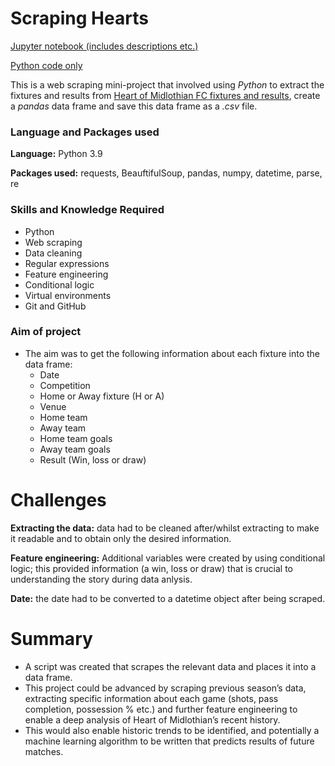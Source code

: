 # Scraping Hearts
[Jupyter notebook (includes descriptions etc.)](https://github.com/JonR45/Scraping-Hearts/blob/main/scraping_hearts.ipynb)

[Python code only](https://github.com/JonR45/Scraping-Hearts/blob/main/scraping_hearts.py)

This is a web scraping mini-project that involved using _Python_ to extract the fixtures and results from [Heart of Midlothian FC fixtures and results](https://www.heartsfc.co.uk/fixtures/first-team/fixtures-and-results), create a _pandas_ data frame and save this data frame as a _.csv_ file.

### Language and Packages used
**Language:** Python 3.9

**Packages used:** requests, BeauftifulSoup, pandas, numpy, datetime, parse, re
    
### Skills and Knowledge Required
* Python
* Web scraping
* Data cleaning
* Regular expressions
* Feature engineering
* Conditional logic
* Virtual environments
* Git and GitHub

### Aim of project
* The aim was to get the following information about each fixture into the data frame:
    * Date
    * Competition
    * Home or Away fixture (H or A)
    * Venue
    * Home team
    * Away team
    * Home team goals
    * Away team goals
    * Result (Win, loss or draw)

# Challenges 
**Extracting the data:** data had to be cleaned after/whilst extracting to make it readable and to obtain only the desired information.

**Feature engineering:** Additional variables were created by using conditional logic; this provided information (a win, loss or draw) that is crucial to understanding the story during data anlysis.

**Date:** the date had to be converted to a datetime object after being scraped. 

# Summary
* A script was created that scrapes the relevant data and places it into a data frame.
* This project could be advanced by scraping previous season’s data, extracting specific information about each game (shots, pass completion, possession % etc.) and further feature engineering to enable a deep analysis of Heart of Midlothian’s recent history. 
* This would also enable historic trends to be identified, and potentially a machine learning algorithm to be written that predicts results of future matches. 

